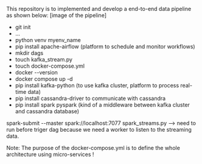 This repository is to implemented and develop a end-to-end data pipeline as shown below:
[image of the pipeline]

- git init
- ...
- python venv myenv_name
- pip install apache-airflow (platform to schedule and monitor workflows)
- mkdir dags
- touch kafka_stream.py
- touch docker-compose.yml
- docker --version
- docker compose up -d
- pip install kafka-python (to use kafka cluster, platform to process real-time data)
- pip install cassandra-driver to communicate with cassandra
- pip install spark pyspark (kind of a middleware between kafka cluster and cassandra database)

spark-submit --master spark://localhost:7077 spark_streams.py --> need to run before triger dag because we need a worker to listen to the streaming data.

Note: The purpose of the docker-compose.yml is to define the whole architecture using micro-services !
